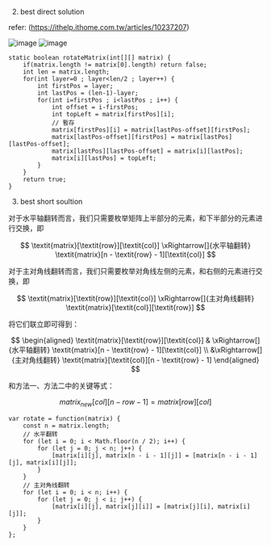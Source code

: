 2. best direct solution 

refer: (https://ithelp.ithome.com.tw/articles/10237207)

![image](https://github.com/waikin714/leetcode/assets/34640447/4aff8187-9fab-4f99-8df8-b48974769ae1)
![image](https://github.com/waikin714/leetcode/assets/34640447/70398a8c-6eb4-4e17-ab00-8d7a3e9fdf5a)

```
static boolean rotateMatrix(int[][] matrix) {
	if(matrix.length != matrix[0].length) return false;
	int len = matrix.length;
	for(int layer=0 ; layer<len/2 ; layer++) {
		int firstPos = layer;
		int lastPos = (len-1)-layer;
		for(int i=firstPos ; i<lastPos ; i++) {
			int offset = i-firstPos;
			int topLeft = matrix[firstPos][i];
			// 暫存
			matrix[firstPos][i] = matrix[lastPos-offset][firstPos];
			matrix[lastPos-offset][firstPos] = matrix[lastPos][lastPos-offset];
			matrix[lastPos][lastPos-offset] = matrix[i][lastPos];
			matrix[i][lastPos] = topLeft;
		}
	}
	return true;
}
```

3. best short soultion

对于水平轴翻转而言，我们只需要枚举矩阵上半部分的元素，和下半部分的元素进行交换，即

$$
\textit{matrix}[\textit{row}][\textit{col}] \xRightarrow[]{水平轴翻转} \textit{matrix}[n - \textit{row} - 1][\textit{col}]
$$

对于主对角线翻转而言，我们只需要枚举对角线左侧的元素，和右侧的元素进行交换，即

$$
\textit{matrix}[\textit{row}][\textit{col}] \xRightarrow[]{主对角线翻转} \textit{matrix}[\textit{col}][\textit{row}]
$$

将它们联立即可得到：

$$
\begin{aligned} 
\textit{matrix}[\textit{row}][\textit{col}] & \xRightarrow[]{水平轴翻转} \textit{matrix}[n - \textit{row} - 1][\textit{col}] \\ &\xRightarrow[]{主对角线翻转} \textit{matrix}[\textit{col}][n - \textit{row} - 1] 
\end{aligned}
$$

和方法一、方法二中的关键等式：

$$
\textit{matrix}_\textit{new}[\textit{col}][n - \textit{row} - 1] = \textit{matrix}[\textit{row}][\textit{col}]
$$

```
var rotate = function(matrix) {
    const n = matrix.length;
    // 水平翻转
    for (let i = 0; i < Math.floor(n / 2); i++) {
        for (let j = 0; j < n; j++) {
            [matrix[i][j], matrix[n - i - 1][j]] = [matrix[n - i - 1][j], matrix[i][j]];
        }
    }
    // 主对角线翻转
    for (let i = 0; i < n; i++) {
        for (let j = 0; j < i; j++) {
            [matrix[i][j], matrix[j][i]] = [matrix[j][i], matrix[i][j]];
        }
    }
};
```
